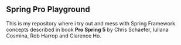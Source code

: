 ## Spring Pro Playground

This is my repository where i try out and mess with Spring Framework concepts described in book **Pro Spring 5** by Chris Schaefer, Iuliana Cosmina, Rob Harrop and Clarence Ho.